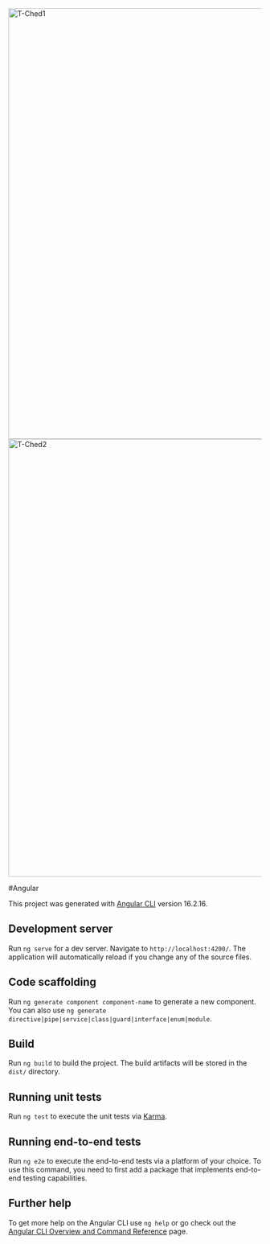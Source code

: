 <img width="1916" height="857" alt="T-Ched1" src="https://github.com/user-attachments/assets/946a5ff1-e3f2-4a13-9ae1-5534eb69a88d" />
<img width="1917" height="871" alt="T-Ched2" src="https://github.com/user-attachments/assets/75b592d8-7879-4a9b-bfc7-8848befee96c" />

#Angular

This project was generated with [Angular CLI](https://github.com/angular/angular-cli) version 16.2.16.

## Development server

Run `ng serve` for a dev server. Navigate to `http://localhost:4200/`. The application will automatically reload if you change any of the source files.

## Code scaffolding

Run `ng generate component component-name` to generate a new component. You can also use `ng generate directive|pipe|service|class|guard|interface|enum|module`.

## Build

Run `ng build` to build the project. The build artifacts will be stored in the `dist/` directory.

## Running unit tests

Run `ng test` to execute the unit tests via [Karma](https://karma-runner.github.io).

## Running end-to-end tests

Run `ng e2e` to execute the end-to-end tests via a platform of your choice. To use this command, you need to first add a package that implements end-to-end testing capabilities.

## Further help

To get more help on the Angular CLI use `ng help` or go check out the [Angular CLI Overview and Command Reference](https://angular.io/cli) page.
